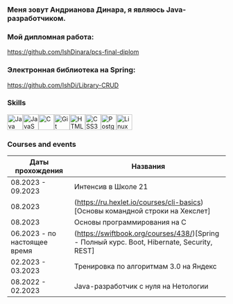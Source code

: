 ### Меня зовут Андрианова Динара, я являюсь Java-разработчиком.

### Мой дипломная работа: 
https://github.com/IshDinara/pcs-final-diplom

### Электронная библиотека на Spring:
https://github.com/IshDi/Library-CRUD

### Skills 
<p align="left">
<a href="https://www.oracle.com/java/" target="_blank" rel="noreferrer"><img src="https://raw.githubusercontent.com/danielcranney/readme-generator/main/public/icons/skills/java-colored.svg" width="36" height="36" alt="Java" /></a><a href="https://developer.mozilla.org/en-US/docs/Web/JavaScript" target="_blank" rel="noreferrer"><img src="https://raw.githubusercontent.com/danielcranney/readme-generator/main/public/icons/skills/javascript-colored.svg" width="36" height="36" alt="JavaScript" /></a><a href="https://docs.microsoft.com/en-us/cpp/?view=msvc-170" target="_blank" rel="noreferrer"><img src="https://raw.githubusercontent.com/danielcranney/readme-generator/main/public/icons/skills/c-colored.svg" width="36" height="36" alt="C" /></a><a href="https://git-scm.com/" target="_blank" rel="noreferrer"><img src="https://raw.githubusercontent.com/danielcranney/readme-generator/main/public/icons/skills/git-colored.svg" width="36" height="36" alt="Git" /></a><a href="https://developer.mozilla.org/en-US/docs/Glossary/HTML5" target="_blank" rel="noreferrer"><img src="https://raw.githubusercontent.com/danielcranney/readme-generator/main/public/icons/skills/html5-colored.svg" width="36" height="36" alt="HTML5" /></a><a href="https://www.w3.org/TR/CSS/#css" target="_blank" rel="noreferrer"><img src="https://raw.githubusercontent.com/danielcranney/readme-generator/main/public/icons/skills/css3-colored.svg" width="36" height="36" alt="CSS3" /></a><a href="https://www.postgresql.org/" target="_blank" rel="noreferrer"><img src="https://raw.githubusercontent.com/danielcranney/readme-generator/main/public/icons/skills/postgresql-colored.svg" width="36" height="36" alt="PostgreSQL" /></a><a href="https://www.linux.org" target="_blank" rel="noreferrer"><img src="https://raw.githubusercontent.com/danielcranney/readme-generator/main/public/icons/skills/linux-colored.svg" width="36" height="36" alt="Linux" /></a>
</p>

### Courses and events

| Даты прохождения  | Названия |
| ------------- | ------------- |
| 08.2023 - 09.2023  | Интенсив в Школе 21  |
| 08.2023  | (https://ru.hexlet.io/courses/cli-basics)[Основы командной строки на Хекслет]  |
| 08.2023  | Основы программирования на C  |
| 06.2023 - по настоящее время  | (https://swiftbook.org/courses/438/)[Spring - Полный курс. Boot, Hibernate, Security, REST]  |
| 02.2023 - 03.2023  | Тренировка по алгоритмам 3.0 на Яндекс  |
| 08.2022 - 02.2023  | Java-разработчик с нуля на Нетологии  |






                    




